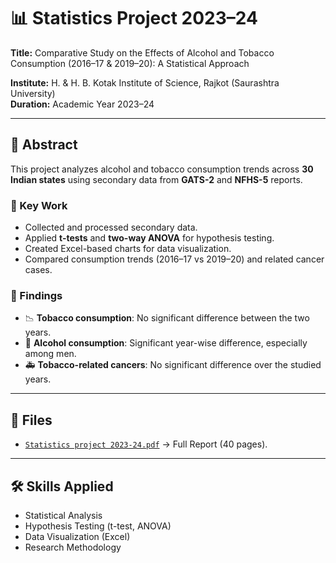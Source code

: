 # 📊 Statistics Project 2023–24  

**Title:** Comparative Study on the Effects of Alcohol and Tobacco Consumption (2016–17 & 2019–20): A Statistical Approach  

**Institute:** H. & H. B. Kotak Institute of Science, Rajkot (Saurashtra University)  
**Duration:** Academic Year 2023–24  

---

## 📘 Abstract
This project analyzes alcohol and tobacco consumption trends across **30 Indian states** using secondary data from **GATS-2** and **NFHS-5** reports.  

### 🔹 Key Work
- Collected and processed secondary data.  
- Applied **t-tests** and **two-way ANOVA** for hypothesis testing.  
- Created Excel-based charts for data visualization.  
- Compared consumption trends (2016–17 vs 2019–20) and related cancer cases.  

### 🔹 Findings
- 📉 **Tobacco consumption**: No significant difference between the two years.  
- 🍺 **Alcohol consumption**: Significant year-wise difference, especially among men.  
- 🚑 **Tobacco-related cancers**: No significant difference over the studied years.  

---

## 📂 Files
- [`Statistics project 2023-24.pdf`](./Statistics%20project%202023-24.pdf) → Full Report (40 pages).  

---

## 🛠️ Skills Applied
- Statistical Analysis  
- Hypothesis Testing (t-test, ANOVA)  
- Data Visualization (Excel)  
- Research Methodology  
